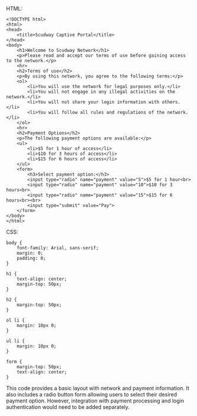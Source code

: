

HTML:

```
<!DOCTYPE html>
<html>
<head>
	<title>Scudway Captive Portal</title>
</head>
<body>
	<h1>Welcome to Scudway Network</h1>
	<p>Please read and accept our terms of use before gaining access to the network.</p>
	<hr>
	<h2>Terms of use</h2>
	<p>By using this network, you agree to the following terms:</p>
	<ol>
		<li>You will use the network for legal purposes only.</li>
		<li>You will not engage in any illegal activities on the network.</li>
		<li>You will not share your login information with others.</li>
		<li>You will follow all rules and regulations of the network.</li>
	</ol>
	<hr>
	<h2>Payment Options</h2>
	<p>The following payment options are available:</p>
	<ul>
		<li>$5 for 1 hour of access</li>
		<li>$10 for 3 hours of access</li>
		<li>$15 for 6 hours of access</li>
	</ul>
	<form>
		<h3>Select payment option:</h3>
		<input type="radio" name="payment" value="5">$5 for 1 hour<br>
		<input type="radio" name="payment" value="10">$10 for 3 hours<br>
		<input type="radio" name="payment" value="15">$15 for 6 hours<br><br>
		<input type="submit" value="Pay">
	</form>
</body>
</html>
```

CSS:

```
body {
	font-family: Arial, sans-serif;
	margin: 0;
	padding: 0;
}

h1 {
	text-align: center;
	margin-top: 50px;
}

h2 {
	margin-top: 50px;
}

ol li {
	margin: 10px 0;
}

ul li {
	margin: 10px 0;
}

form {
	margin-top: 50px;
	text-align: center;
}
```

This code provides a basic layout with network and payment information. It also includes a radio button form allowing users to select their desired payment option. However, integration with payment processing and login authentication would need to be added separately.

